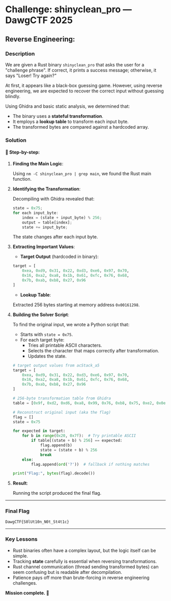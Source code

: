 
# Challenge: shinyclean_pro — DawgCTF 2025

## Reverse Engineering:

### Description

We are given a Rust binary `shinyclean_pro` that asks the user for a "challenge phrase". If correct, it prints a success message; otherwise, it says "Loser! Try again?"

At first, it appears like a black-box guessing game. However, using reverse engineering, we are expected to recover the correct input without guessing blindly.

Using Ghidra and basic static analysis, we determined that:

- The binary uses a **stateful transformation**.
- It employs a **lookup table** to transform each input byte.
- The transformed bytes are compared against a hardcoded array.

### Solution

#### 🧠 Step-by-step:

1. **Finding the Main Logic**:

    Using `nm -C shinyclean_pro | grep main`, we found the Rust main function.

2. **Identifying the Transformation**:

    Decompiling with Ghidra revealed that:

    ```rust
    state = 0x75;
    for each input_byte:
        index = (state + input_byte) % 256;
        output = table[index];
        state += input_byte;
    ```
    The state changes after each input byte.

3. **Extracting Important Values**:

    - **Target Output** (hardcoded in binary):

    ```python
    target = [
        0xea, 0xd9, 0x31, 0x22, 0xd3, 0xe6, 0x97, 0x70,
        0x16, 0xa2, 0xa8, 0x1b, 0x61, 0xfc, 0x76, 0x68,
        0x7b, 0xab, 0xb8, 0x27, 0x96
    ]
    ```

    - **Lookup Table**:

    Extracted 256 bytes starting at memory address `0x00161298`.

4. **Building the Solver Script**:

    To find the original input, we wrote a Python script that:

    - Starts with `state = 0x75`.
    - For each target byte:
      - Tries all printable ASCII characters.
      - Selects the character that maps correctly after transformation.
      - Updates the state.

    ```python
    # target output values from acStack_a5
    target = [
        0xea, 0xd9, 0x31, 0x22, 0xd3, 0xe6, 0x97, 0x70,
        0x16, 0xa2, 0xa8, 0x1b, 0x61, 0xfc, 0x76, 0x68,
        0x7b, 0xab, 0xb8, 0x27, 0x96
    ]

    # 256-byte transformation table from Ghidra
    table = [0x9f, 0xd2, 0xd6, 0xa8, 0x99, 0x76, 0xb8, 0x75, 0xe2, 0x0e, 0x50, 0x67, 0xc9, 0x3a, ...]  # truncated for readability

    # Reconstruct original input (aka the flag)
    flag = []
    state = 0x75

    for expected in target:
        for b in range(0x20, 0x7f):  # Try printable ASCII
            if table[(state + b) % 256] == expected:
                flag.append(b)
                state = (state + b) % 256
                break
        else:
            flag.append(ord('?'))  # fallback if nothing matches

    print("Flag:", bytes(flag).decode())
    ```

5. **Result**:

    Running the script produced the final flag.

---

### Final Flag

```
DawgCTF{S0lUt10n_N0t_St4t1c}
```

---

### Key Lessons

- Rust binaries often have a complex layout, but the logic itself can be simple.
- Tracking **state** carefully is essential when reversing transformations.
- Rust channel communication (thread sending transformed bytes) can seem confusing but is readable after decompilation.
- Patience pays off more than brute-forcing in reverse engineering challenges.

**Mission complete. 🫡**
